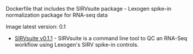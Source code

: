 Dockerfile that includes the SIRVsuite package - Lexogen spike-in normalization package for RNA-seq data 

Image latest version: 0.1

- [SIRVsuite v0.1.1](https://github.com/Lexogen-Tools/SIRVsuite) - SIRVsuite is a command line tool to QC an RNA-Seq workflow using Lexogen's SIRV spike-in controls.